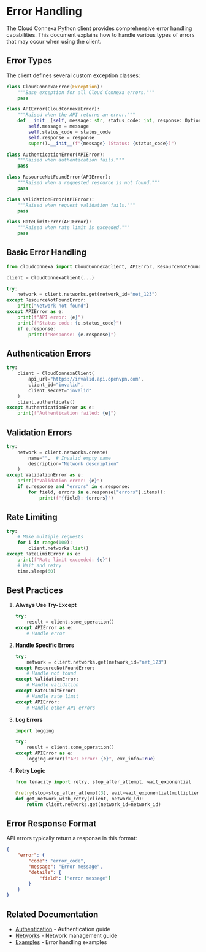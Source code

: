 # Error Handling

The Cloud Connexa Python client provides comprehensive error handling capabilities. This document explains how to handle various types of errors that may occur when using the client.

## Error Types

The client defines several custom exception classes:

```python
class CloudConnexaError(Exception):
    """Base exception for all Cloud Connexa errors."""
    pass

class APIError(CloudConnexaError):
    """Raised when the API returns an error."""
    def __init__(self, message: str, status_code: int, response: Optional[Dict] = None):
        self.message = message
        self.status_code = status_code
        self.response = response
        super().__init__(f"{message} (Status: {status_code})")

class AuthenticationError(APIError):
    """Raised when authentication fails."""
    pass

class ResourceNotFoundError(APIError):
    """Raised when a requested resource is not found."""
    pass

class ValidationError(APIError):
    """Raised when request validation fails."""
    pass

class RateLimitError(APIError):
    """Raised when rate limit is exceeded."""
    pass
```

## Basic Error Handling

```python
from cloudconnexa import CloudConnexaClient, APIError, ResourceNotFoundError

client = CloudConnexaClient(...)

try:
    network = client.networks.get(network_id="net_123")
except ResourceNotFoundError:
    print("Network not found")
except APIError as e:
    print(f"API error: {e}")
    print(f"Status code: {e.status_code}")
    if e.response:
        print(f"Response: {e.response}")
```

## Authentication Errors

```python
try:
    client = CloudConnexaClient(
        api_url="https://invalid.api.openvpn.com",
        client_id="invalid",
        client_secret="invalid"
    )
    client.authenticate()
except AuthenticationError as e:
    print(f"Authentication failed: {e}")
```

## Validation Errors

```python
try:
    network = client.networks.create(
        name="",  # Invalid empty name
        description="Network description"
    )
except ValidationError as e:
    print(f"Validation error: {e}")
    if e.response and "errors" in e.response:
        for field, errors in e.response["errors"].items():
            print(f"{field}: {errors}")
```

## Rate Limiting

```python
try:
    # Make multiple requests
    for i in range(100):
        client.networks.list()
except RateLimitError as e:
    print(f"Rate limit exceeded: {e}")
    # Wait and retry
    time.sleep(60)
```

## Best Practices

1. **Always Use Try-Except**
   ```python
   try:
       result = client.some_operation()
   except APIError as e:
       # Handle error
   ```

2. **Handle Specific Errors**
   ```python
   try:
       network = client.networks.get(network_id="net_123")
   except ResourceNotFoundError:
       # Handle not found
   except ValidationError:
       # Handle validation
   except RateLimitError:
       # Handle rate limit
   except APIError:
       # Handle other API errors
   ```

3. **Log Errors**
   ```python
   import logging

   try:
       result = client.some_operation()
   except APIError as e:
       logging.error(f"API error: {e}", exc_info=True)
   ```

4. **Retry Logic**
   ```python
   from tenacity import retry, stop_after_attempt, wait_exponential

   @retry(stop=stop_after_attempt(3), wait=wait_exponential(multiplier=1, min=4, max=10))
   def get_network_with_retry(client, network_id):
       return client.networks.get(network_id=network_id)
   ```

## Error Response Format

API errors typically return a response in this format:

```json
{
    "error": {
        "code": "error_code",
        "message": "Error message",
        "details": {
            "field": ["error message"]
        }
    }
}
```

## Related Documentation

- [Authentication](authentication.md) - Authentication guide
- [Networks](networks.md) - Network management guide
- [Examples](../examples/error_handling.md) - Error handling examples 